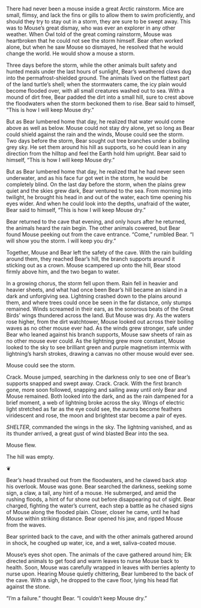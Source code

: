 There had never been a mouse inside a great Arctic rainstorm. Mice are small, flimsy, and lack the fins or gills to allow them to swim proficiently, and should they try to stay out in a storm, they are sure to be swept away. This was to Mouse’s great dismay, who was ever an explorer in any other weather. When Owl told of the great coming rainstorm, Mouse was heartbroken that he could not see the storm himself. Bear often worked alone, but when he saw Mouse so dismayed, he resolved that he would change the world. He would show a mouse a storm.

Three days before the storm, while the other animals built safety and hunted meals under the last hours of sunlight, Bear’s weathered claws dug into the permafrost-shielded ground. The animals lived on the flattest part of the land turtle’s shell; when the stormwaters came, the icy plain would become flooded over, with all small creatures washed out to sea. With a mound of dirt free, Bear padded the dirt into a small hill, sure to crest above the floodwaters when the storm beckoned them to rise. Bear said to himself, “This is how I will keep Mouse dry.”

But as Bear lumbered home that day, he realized that water would come above as well as below. Mouse could not stay dry alone, yet so long as Bear could shield against the rain and the winds, Mouse could see the storm. Two days before the storm, Bear sought out tree branches under a boiling grey sky. He set them around his hill as supports, so he could lean in any direction from the hilltop and feel the Earth hold him upright. Bear said to himself, “This is how I will keep Mouse dry.”

But as Bear lumbered home that day, he realized that he had never seen underwater, and as his face fur got wet in the storm, he would be completely blind. On the last day before the storm, when the plains grew quiet and the skies grew dark, Bear ventured to the sea. From morning into twilight, he brought his head in and out of the water, each time opening his eyes wider. And when he could look into the depths, unafraid of the water, Bear said to himself, “This is how I will keep Mouse dry.”

Bear returned to the cave that evening, and only hours after he returned, the animals heard the rain begin. The other animals cowered, but Bear found Mouse peeking out from the cave entrance. “Come,” rumbled Bear. “I will show you the storm. I will keep you dry.”

Together, Mouse and Bear left the safety of the cave. With the rain building around them, they reached Bear’s hill, the branch supports around it sticking out as a crown. Mouse scampered up onto the hill, Bear stood firmly above him, and the two began to water.

In a growing chorus, the storm fell upon them. Rain fell in heavier and heavier sheets, and what had once been Bear’s hill became an island in a dark and unforgiving sea. Lightning crashed down to the plains around them, and where trees could once be seen in the far distance, only stumps remained. Winds screamed in their ears, as the sonorous beats of the Great Birds’ wings thundered across the land. But Mouse was dry. As the waters rose higher, from the dirt watchtower, Mouse looked out across their boiling waves as no other mouse ever had. As the winds grew stronger, safe under Bear who leaned against his branch supports, Mouse saw sheets of rain as no other mouse ever could. As the lightning grew more constant, Mouse looked to the sky to see brilliant green and purple magnetism intermix with lightning’s harsh strokes, drawing a canvas no other mouse would ever see.

Mouse could see the storm.

Crack. Mouse jumped, searching in the darkness only to see one of Bear’s supports snapped and swept away. Crack. Crack. With the first branch gone, more soon followed, snapping and sailing away until only Bear and Mouse remained. Both looked into the dark, and as the rain dampened for a brief moment, a web of lightning broke across the sky. Wings of electric light stretched as far as the eye could see, the aurora become feathers viridescent and rose, the moon and brightest star become a pair of eyes.

_SHELTER_, commanded the wings in the sky. The lightning vanished, and as its thunder arrived, a great gust of wind blasted Bear into the sea.

Mouse flew.

The hill was empty.

❦

Bear’s head thrashed out from the floodwaters, and he clawed back atop his overlook. Mouse was gone. Bear searched the darkness, seeking some sign, a claw, a tail, any hint of a mouse. He submerged, and amid the rushing floods, a hint of fur shone out before disappearing out of sight. Bear charged, fighting the water’s current, each step a battle as he chased signs of Mouse along the flooded plain. Closer, closer he came, until he had Mouse within striking distance. Bear opened his jaw, and ripped Mouse from the waves.

Bear sprinted back to the cave, and with the other animals gathered around in shock, he coughed up water, ice, and a wet, saliva-coated mouse.

Mouse’s eyes shot open. The animals of the cave gathered around him; Elk directed animals to get food and warm leaves to nurse Mouse back to health. Soon, Mouse was carefully wrapped in leaves with berries aplenty to nurse upon. Hearing Mouse quietly chittering, Bear lumbered to the back of the cave. With a sigh, he dropped to the cave floor, lying his head flat against the stone. 

“I’m a failure.” thought Bear. “I couldn’t keep Mouse dry.”
